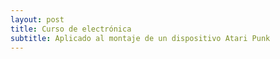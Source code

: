 ```yaml
---
layout: post
title: Curso de electrónica 
subtitle: Aplicado al montaje de un dispositivo Atari Punk
---
```


